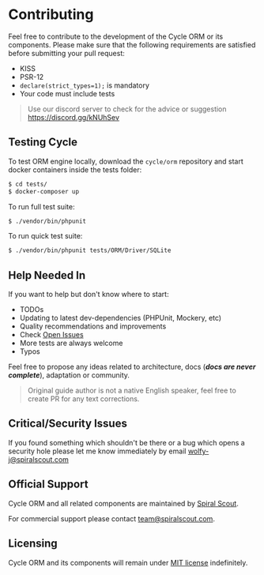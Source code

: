 # Contributing

Feel free to contribute to the development of the Cycle ORM or its components. Please make sure that the following
requirements are satisfied before submitting your pull request:

* KISS
* PSR-12
* `declare(strict_types=1);` is mandatory
* Your code must include tests

> Use our discord server to check for the advice or suggestion https://discord.gg/kNUhSev

## Testing Cycle

To test ORM engine locally, download the `cycle/orm` repository and start docker containers inside the tests folder:

```bash
$ cd tests/
$ docker-composer up
```

To run full test suite:

```bash
$ ./vendor/bin/phpunit
```

To run quick test suite:

```bash
$ ./vendor/bin/phpunit tests/ORM/Driver/SQLite
```

## Help Needed In

If you want to help but don't know where to start:

* TODOs
* Updating to latest dev-dependencies (PHPUnit, Mockery, etc)
* Quality recommendations and improvements
* Check [Open Issues](https://github.com/spiral/framework/issues)
* More tests are always welcome
* Typos

Feel free to propose any ideas related to architecture, docs (___docs are never complete___), adaptation or community.

> Original guide author is not a native English speaker, feel free to create PR for any text corrections.

## Critical/Security Issues

If you found something which shouldn't be there or a bug which opens a security hole please let me know immediately by
email
[wolfy-j@spiralscout.com](mailto:team@spiralscout.com)

## Official Support

Cycle ORM and all related components are maintained by [Spiral Scout](https://spiralscout.com/).

For commercial support please contact team@spiralscout.com.

## Licensing

Cycle ORM and its components will remain under [MIT license](license.md) indefinitely.
